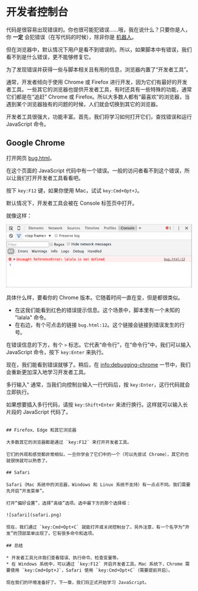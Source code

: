 # 开发者控制台

代码是很容易出现错误的。你也很可能犯错误……哦，我在说什么？只要你是人，你 **一定** 会犯错误（在写代码的时候），除非你是 [机器人](https://en.wikipedia.org/wiki/Bender_(Futurama))。

但在浏览器中，默认情况下用户是看不到错误的。所以，如果脚本中有错误，我们看不到是什么错误，更不能够修复它。

为了发现错误并获得一些与脚本相关且有用的信息，浏览器内置了“开发者工具”。

通常，开发者倾向于使用 Chrome 或 Firefox 进行开发，因为它们有最好的开发者工具。一些其它的浏览器也提供开发者工具，有时还具有一些特殊的功能，通常它们都是在“追赶” Chrome 或 Firefox。所以大多数人都有“最喜欢”的浏览器，当遇到某个浏览器独有的问题的时候，人们就会切换到其它的浏览器。

开发者工具很强大，功能丰富。首先，我们将学习如何打开它们，查找错误和运行 JavaScript 命令。

## Google Chrome

打开网页 [bug.html](bug.html)。

在这个页面的 JavaScript 代码中有一个错误。一般的访问者看不到这个错误，所以让我们打开开发者工具看看吧。

按下 `key:F12` 键，如果你使用 Mac，试试 `key:Cmd+Opt+J`。

默认情况下，开发者工具会被在 Console 标签页中打开。

就像这样：

![chrome](chrome.png)

具体什么样，要看你的 Chrome 版本。它随着时间一直在变，但是都很类似。

- 在这我们能看到红色的错误提示信息。这个场景中，脚本里有一个未知的 "lalala" 命令。
- 在右边，有个可点击的链接 `bug.html:12`。这个链接会链接到错误发生的行号。

在错误信息的下方，有个 `>` 标志。它代表“命令行”，在“命令行”中，我们可以输入 JavaScript 命令，按下 `key:Enter` 来执行。

现在，我们能看到错误就够了。稍后，在 <info:debugging-chrome> 一节中，我们会重新更加深入地学习开发者工具。

多行输入"
通常，当我们向控制台输入一行代码后，按 `key:Enter`，这行代码就会立即执行。

如果想要插入多行代码，请按 `key:Shift+Enter` 来进行换行。这样就可以输入长片段的 JavaScript 代码了。
```

## Firefox、Edge 和其它浏览器

大多数其它的浏览器都是通过 `key:F12` 来打开开发者工具。

它们的外观和感觉都非常相似，一旦你学会了它们中的一个（可以先尝试 Chrome），其它的也就很快就可以熟悉了。

## Safari

Safari（Mac 系统中的浏览器，Windows 和 Linux 系统不支持）有一点点不同。我们需要先开启“开发菜单”。

打开“偏好设置”，选择“高级”选项。选中最下方的那个选择框：

![safari](safari.png)

现在，我们通过 `key:Cmd+Opt+C` 就能打开或关闭控制台了。另外注意，有一个名字为“开发”的顶部菜单出现了。它有很多命令和选项。

## 总结

* 开发者工具允许我们查看错误、执行命令、检查变量等。
* 在 Windows 系统中，可以通过 `key:F12` 开启开发者工具。Mac 系统下，Chrome 需要使用 `key:Cmd+Opt+J`，Safari 使用 `key:Cmd+Opt+C`（需要提前开启）。

现在我们的环境准备好了。下一章，我们将正式开始学习 JavaScript。
